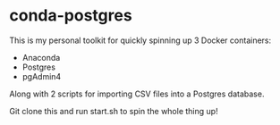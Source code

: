 # conda-postgres

This is my personal toolkit for quickly spinning up 3 Docker containers:

- Anaconda
- Postgres
- pgAdmin4

Along with 2 scripts for importing CSV files into a Postgres database.

Git clone this and run start.sh to spin the whole thing up!
